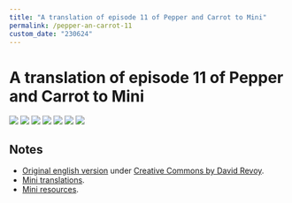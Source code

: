 ```yaml
---
title: "A translation of episode 11 of Pepper and Carrot to Mini"
permalink: /pepper-an-carrot-11
custom_date: "230624"
---
```


# A translation of episode 11 of Pepper and Carrot to Mini

![](/assets/images/pepper_carrot_11_00.png)
![](/assets/images/pepper_carrot_11_01.png)
![](/assets/images/pepper_carrot_11_02.png)
![](/assets/images/pepper_carrot_11_03.png)
![](/assets/images/pepper_carrot_11_04.png)
![](/assets/images/pepper_carrot_11_05.png)
![](/assets/images/pepper_carrot_11_06.png)

## Notes

- [Original english version](https://www.peppercarrot.com/en/webcomic/ep11_The-Witches-of-Chaosah.html) under [Creative Commons by David Revoy](https://creativecommons.org/licenses/by/4.0/).
- [Mini translations](/mini-translations).
- [Mini resources](/mini-resources).
